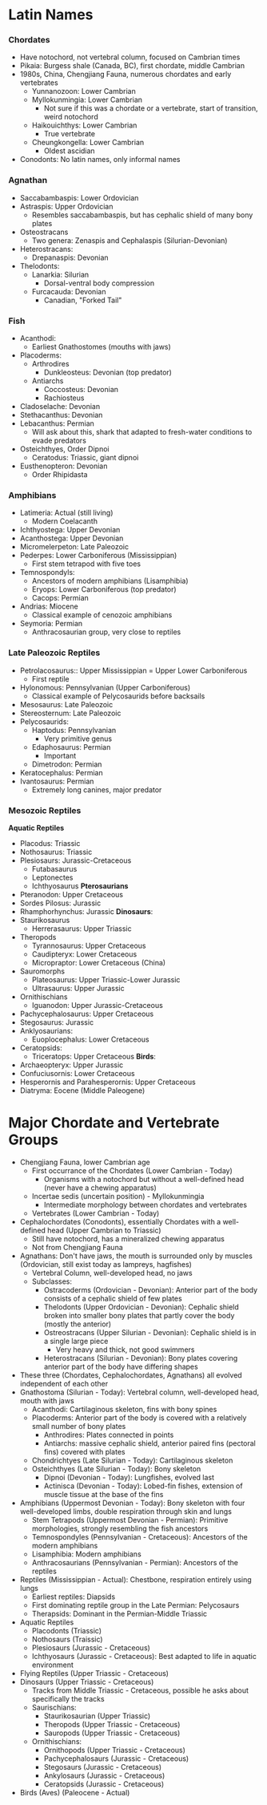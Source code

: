 # Latin Names
### Chordates
 - Have notochord, not vertebral column, focused on Cambrian times
 - Pikaia: Burgess shale (Canada, BC), first chordate, middle Cambrian
 - 1980s, China, Chengjiang Fauna, numerous chordates and early vertebrates
	 - Yunnanozoon: Lower Cambrian
	 - Myllokunmingia: Lower Cambrian
		 - Not sure if this was a chordate or a vertebrate, start of transition, weird notochord
	 - Haikouichthys: Lower Cambrian
		 - True vertebrate
	 - Cheungkongella: Lower Cambrian
		 - Oldest ascidian
 - Conodonts: No latin names, only informal names

### Agnathan
 - Saccabambaspis: Lower Ordovician
 - Astraspis: Upper Ordovician
	 - Resembles saccabambaspis, but has cephalic shield of many bony plates
 - Osteostracans
	 - Two genera: Zenaspis and Cephalaspis (Silurian-Devonian)
 - Heterostracans:
	 - Drepanaspis: Devonian
 - Thelodonts:
	 - Lanarkia: Silurian
		 - Dorsal-ventral body compression
	 - Furcacauda: Devonian
		 - Canadian, "Forked Tail"

### Fish
 - Acanthodi: 
	 - Earliest Gnathostomes (mouths with jaws)
 - Placoderms:
	 - Arthrodires
		 - Dunkleosteus: Devonian (top predator)
	 - Antiarchs
		 - Coccosteus: Devonian
		 - Rachiosteus
 - Cladoselache: Devonian
 - Stethacanthus: Devonian
 - Lebacanthus: Permian
	 - Will ask about this, shark that adapted to fresh-water conditions to evade predators
 - Osteichthyes, Order Dipnoi
	 - Ceratodus: Triassic, giant dipnoi
 - Eusthenopteron: Devonian
	 - Order Rhipidasta

### Amphibians
 - Latimeria: Actual (still living)
	 - Modern Coelacanth
 - Ichthyostega: Upper Devonian
 - Acanthostega: Upper Devonian
 - Micromelerpeton: Late Paleozoic
 - Pederpes: Lower Carboniferous (Mississippian)
	 - First stem tetrapod with five toes
 - Temnospondyls: 
	 - Ancestors of modern amphibians (Lisamphibia)
	 - Eryops: Lower Carboniferous (top predator)
	 - Cacops: Permian
 - Andrias: Miocene
	 - Classical example of cenozoic amphibians
 - Seymoria: Permian
	 - Anthracosaurian group, very close to reptiles

### Late Paleozoic Reptiles
 - Petrolacosaurus:: Upper Mississippian = Upper Lower Carboniferous
	 - First reptile
 - Hylonomous: Pennsylvanian (Upper Carboniferous)
	 - Classical example of Pelycosaurids before backsails
 - Mesosaurus: Late Paleozoic
 - Stereosternum: Late Paleozoic
 - Pelycosaurids:
	 - Haptodus: Pennsylvanian
		 - Very primitive genus
	 - Edaphosaurus: Permian
		 - Important
	 - Dimetrodon: Permian
 - Keratocephalus: Permian
 - Ivantosaurus: Permian
	 - Extremely long canines, major predator

### Mesozoic Reptiles
**Aquatic Reptiles**
 - Placodus: Triassic
 - Nothosaurus: Triassic
 - Plesiosaurs: Jurassic-Cretaceous
	 - Futabasaurus
	 - Leptonectes
	 - Ichthyosaurus
**Pterosaurians**
 - Pteranodon: Upper Cretaceous
 - Sordes Pilosus: Jurassic
 - Rhamphorhynchus: Jurassic
**Dinosaurs**:
 - Staurikosaurus
	 - Herrerasaurus: Upper Triassic
 - Theropods
	 - Tyrannosaurus: Upper Cretaceous
	 - Caudipteryx: Lower Cretaceous
	 - Micropraptor: Lower Cretaceous (China)
 - Sauromorphs
	 - Plateosaurus: Upper Triassic-Lower Jurassic
	 - Ultrasaurus: Upper Jurassic
 - Ornithischians
	 - Iguanodon: Upper Jurassic-Cretaceous
 - Pachycephalosaurus: Upper Cretaceous
 - Stegosaurus: Jurassic
 - Anklyosaurians:
	 - Euoplocephalus: Lower Cretaceous
 - Ceratopsids:
	 - Triceratops: Upper Cretaceous
**Birds**:
 - Archaeopteryx: Upper Jurassic
 - Confuciusornis: Lower Cretaceous
 - Hesperornis and Parahesperornis: Upper Cretaceous
 - Diatryma: Eocene (Middle Paleogene)

# Major Chordate and Vertebrate Groups
 - Chengjiang Fauna, lower Cambrian age
	 - First occurrance of the Chordates (Lower Cambrian - Today)
		 - Organisms with a notochord but without a well-defined head (never have a chewing apparatus)
	 - Incertae sedis (uncertain position) - Myllokunmingia
		 - Intermediate morphology between chordates and vertebrates
	 - Vertebrates (Lower Cambrian - Today)
 - Cephalochordates (Conodonts), essentially Chordates with a well-defined head (Upper Cambrian to Triassic)
	 - Still have notochord, has a mineralized chewing apparatus
	 - Not from Chengjiang Fauna
 - Agnathans: Don't have jaws, the mouth is surrounded only by muscles (Ordovician, still exist today as lampreys, hagfishes)
	 - Vertebral Column, well-developed head, no jaws
	 - Subclasses: 
		 - Ostracoderms (Ordovician - Devonian): Anterior part of the body consists of a cephalic shield of few plates
		 - Thelodonts (Upper Ordovician - Devonian):  Cephalic shield broken into smaller bony plates that partly cover the body (mostly the anterior)
		 - Ostreostracans (Upper Silurian - Devonian): Cephalic shield is in a single large piece
			 - Very heavy and thick, not good swimmers
		 - Heterostracans (Silurian - Devonian): Bony plates covering anterior part of the body have differing shapes
 - These three (Chordates, Cephalochordates, Agnathans) all evolved independent of each other
 - Gnathostoma (Silurian - Today): Vertebral column, well-developed head, mouth with jaws
	 - Acanthodi: Cartilaginous skeleton, fins with bony spines
	 - Placoderms: Anterior part of the body is covered with a relatively small number of bony plates
		 - Anthrodires: Plates connected in points
		 - Antiarchs: massive cephalic shield, anterior paired fins (pectoral fins) covered with plates
	 - Chondrichtyes (Late Silurian - Today):  Cartilaginous skeleton
	 - Osteichthyes (Late Silurian - Today): Bony skeleton
		 - Dipnoi (Devonian - Today): Lungfishes, evolved last
		 - Actinisca (Devonian - Today): Lobed-fin fishes, extension of muscle tissue at the base of the fins
 - Amphibians (Uppermost Devonian - Today): Bony skeleton with four well-developed limbs, double respiration through skin and lungs
	 - Stem Tetrapods (Uppermost Devonian - Permian): Primitive morphologies, strongly resembling the fish ancestors
	 - Temnospondyles (Pennsylvanian - Cretaceous): Ancestors of the modern amphibians
	 - Lisamphibia: Modern amphibians
	 - Anthracosaurians (Pennsylvanian - Permian): Ancestors of the reptiles
 - Reptiles (Mississippian - Actual): Chestbone, respiration entirely using lungs
	 - Earliest reptiles: Diapsids
	 - First dominating reptile group in the Late Permian: Pelycosaurs
	 - Therapsids: Dominant in the Permian-Middle Triassic
 - Aquatic Reptiles
	 - Placodonts (Triassic)
	 - Nothosaurs (Traissic)
	 - Plesiosaurs (Jurassic - Cretaceous)
	 - Ichthyosaurs (Jurassic - Cretaceous): Best adapted to life in aquatic environment
 - Flying Reptiles (Upper Triassic - Cretaceous)
 - Dinosaurs (Upper Triassic - Cretaceous)
	 - Tracks from Middle Triassic - Cretaceous, possible he asks about specifically the tracks
	 - Saurischians:
		 - Staurikosaurian (Upper Triassic)
		 - Theropods (Upper Triassic - Cretaceous)
		 - Sauropods (Upper Triassic - Cretaceous)
	 - Ornithischians:
		 - Ornithopods (Upper Triassic - Cretaceous)
		 - Pachycephalosaurs (Jurassic - Cretaceous)
		 - Stegosaurs (Jurassic - Cretaceous)
		 - Ankylosaurs (Jurassic - Cretaceous)
		 - Ceratopsids (Jurassic - Cretaceous)
 - Birds (Aves) (Paleocene - Actual)
